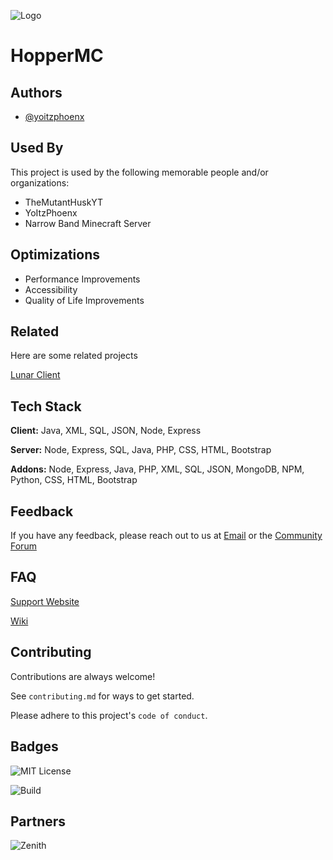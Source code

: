 
![Logo](https://media.discordapp.net/attachments/1115607515456086117/1163205123737145427/hoopper_nobg_50-removebg-preview.png)
# HopperMC

## Authors

- [@yoitzphoenx](https://www.github.com/yoitzphoenx)


## Used By

This project is used by the following memorable people and/or organizations:

- TheMutantHuskYT
- YoItzPhoenx
- Narrow Band Minecraft Server


## Optimizations

- Performance Improvements
- Accessibility
- Quality of Life Improvements


## Related

Here are some related projects

[Lunar Client](https://github.com/LunarClient)



## Tech Stack

**Client:** Java, XML, SQL, JSON, Node, Express

**Server:** Node, Express, SQL, Java, PHP, CSS, HTML, Bootstrap

**Addons:** Node, Express, Java, PHP, XML, SQL, JSON, MongoDB, NPM, Python, CSS, HTML, Bootstrap


## Feedback

If you have any feedback, please reach out to us at [Email](mailto:feedback@hoppermc.xyz) or the [Community Forum](community.hoppermc.xyz)


## FAQ

[Support Website](support.hoppermc.xyz)

[Wiki](wiki.hoppermc.xyz)


## Contributing

Contributions are always welcome!

See `contributing.md` for ways to get started.

Please adhere to this project's `code of conduct`.


## Badges

![MIT License](https://img.shields.io/badge/License-MIT-green.svg)

![Build](https://img.shields.io/badge/build-passing-brightgreen)

## Partners
![Zenith](https://media.discordapp.net/attachments/1115607515456086117/1153261858455818290/20230918_131733.png)
